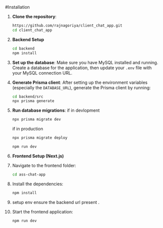 #Installation
1. **Clone the repository**:
    ```bash
    https://github.com/rajnagoriya/client_chat_app.git
    cd client_chat_app
    ```
2. **Backend Setup**
   ```bash
   cd backend
   npm install
   ```
3. **Set up the database**:
   Make sure you have MySQL installed and running. Create a database for the application, then update your `.env` file with your MySQL connection URL.

4. **Generate Prisma client**:
   After setting up the environment variables (especially the `DATABASE_URL`), generate the Prisma client by running:
    ```bash
    cd backend/src
    npx prisma generate
    ```

5. **Run database migrations**:
   if in devlopment 
    ```bash
    npx prisma migrate dev
    ```
   if in production
   ```bash
   npx prisma migrate deploy
   ```
    ```bash
    npm run dev
    ```
3. **Frontend Setup (Next.js)**
  1. Navigate to the frontend folder:
     ```bash
     cd ass-chat-app
     ```
  2. Install the dependencies:
      ```bash
     npm install
     ```
  3. setup env ensure the backend url present .
  4. Start the frontend application:
     ```bash
     npm run dev
     ```
